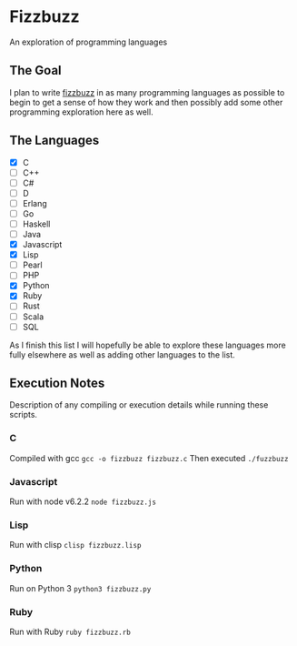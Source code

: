 # Fizzbuzz
An exploration of programming languages

## The Goal
I plan to write [fizzbuzz](https://en.wikipedia.org/wiki/Fizz_buzz) in as many programming languages as possible to begin to get a sense of how they work and then possibly add some other programming exploration here as well.

## The Languages

- [x] C
- [ ] C++
- [ ] C#
- [ ] D
- [ ] Erlang
- [ ] Go
- [ ] Haskell
- [ ] Java
- [x] Javascript
- [x] Lisp
- [ ] Pearl
- [ ] PHP
- [x] Python
- [x] Ruby
- [ ] Rust
- [ ] Scala
- [ ] SQL

As I finish this list I will hopefully be able to explore these languages more fully elsewhere as well as adding other languages to the list.

## Execution Notes
Description of any compiling or execution details while running these scripts.

### C
Compiled with gcc `gcc -o fizzbuzz fizzbuzz.c`
Then executed `./fuzzbuzz`

### Javascript
Run with node v6.2.2 `node fizzbuzz.js`

### Lisp
Run with clisp `clisp fizzbuzz.lisp`

### Python
Run on Python 3 `python3 fizzbuzz.py`

### Ruby
Run with Ruby `ruby fizzbuzz.rb`
